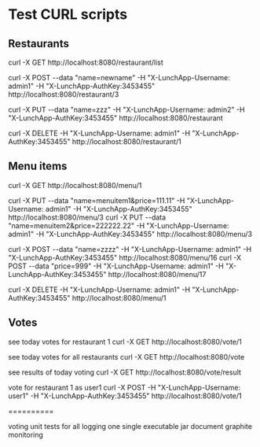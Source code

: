 # Test CURL scripts

## Restaurants

curl -X GET http://localhost:8080/restaurant/list

curl -X POST --data "name=newname" -H "X-LunchApp-Username: admin1" -H "X-LunchApp-AuthKey:3453455" http://localhost:8080/restaurant/3

curl -X PUT --data "name=zzz" -H "X-LunchApp-Username: admin2" -H "X-LunchApp-AuthKey:3453455" http://localhost:8080/restaurant

curl -X DELETE -H "X-LunchApp-Username: admin1" -H "X-LunchApp-AuthKey:3453455" http://localhost:8080/restaurant/1

## Menu items

curl -X GET http://localhost:8080/menu/1

curl -X PUT --data "name=menuitem1&price=111.11" -H "X-LunchApp-Username: admin1" -H "X-LunchApp-AuthKey:3453455" http://localhost:8080/menu/3
curl -X PUT --data "name=menuitem2&price=222222.22" -H "X-LunchApp-Username: admin1" -H "X-LunchApp-AuthKey:3453455" http://localhost:8080/menu/3

curl -X POST --data "name=zzzz" -H "X-LunchApp-Username: admin1" -H "X-LunchApp-AuthKey:3453455" http://localhost:8080/menu/16
curl -X POST --data "price=999" -H "X-LunchApp-Username: admin1" -H "X-LunchApp-AuthKey:3453455" http://localhost:8080/menu/17

curl -X DELETE -H "X-LunchApp-Username: admin1" -H "X-LunchApp-AuthKey:3453455" http://localhost:8080/menu/1

## Votes

see today votes for restaurant 1
curl -X GET http://localhost:8080/vote/1

see today votes for all restaurants
curl -X GET http://localhost:8080/vote

see results of today voting
curl -X GET http://localhost:8080/vote/result

vote for restaurant 1 as user1
curl -X POST -H "X-LunchApp-Username: user1" -H "X-LunchApp-AuthKey:3453455" http://localhost:8080/vote/1



==========

voting
unit tests for all
logging
one single executable jar
document
graphite monitoring